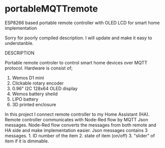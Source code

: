 # portableMQTTremote
ESP8266 based portable remote controller with OLED LCD for smart home implementation

Sorry for poorly compiled description. I will update and make it easy to understanble.

DESCRIPTION 

Portable remote controler to control smart home devices over MQTT protocol.
Hardware is consist of;
1. Wemos D1 mini
2. Clickable rotary encoder
3. 0.96" I2C 128x64 OLED display
4. Wemos battery sheild
5. LIPO battery
6. 3D printed enclosure

In this project I connect remote controller to my Home Assistant (HA). 
Remote controller communicates with Node-Red flow by MQTT Json messages. Node-Red flow converts the messages from both remote and HA side and make implementation easier.
Json messages contains 3 messages. 1. ID number of the item 2. state of item (on/off) 3. "slider" of item if it is dimmable. 
